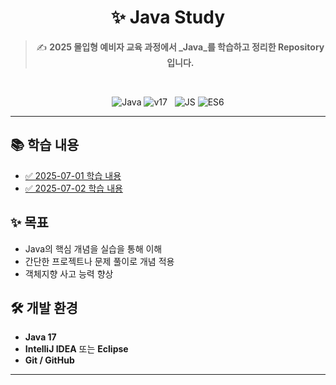 <div align="center">

# ✨ Java Study

> ✍️ **2025 몰입형 예비자 교육 과정에서 _Java_를 학습하고 정리한 Repository입니다.**
<br>

![Java](https://img.shields.io/badge/Java-007396?style=for-the-badge&logo=Java&logoColor=white)
![v17](https://img.shields.io/badge/v17-000000?style=for-the-badge&logoColor=white) &nbsp;
![JS](https://img.shields.io/badge/JavaScript-F7DF1E?style=for-the-badge&logo=JavaScript&logoColor=black)
![ES6](https://img.shields.io/badge/ES6-000000?style=for-the-badge&logoColor=white)

</div>

---

## 📚 학습 내용

- [✅ 2025-07-01 학습 내용](#-2025-07-01-학습-내용)
- [✅ 2025-07-02 학습 내용](#-2025-07-02-학습-내용)

## ✨ 목표

- Java의 핵심 개념을 실습을 통해 이해
- 간단한 프로젝트나 문제 풀이로 개념 적용
- 객체지향 사고 능력 향상

## 🛠️ 개발 환경

- **Java 17**
- **IntelliJ IDEA** 또는 **Eclipse**
- **Git / GitHub**

---

